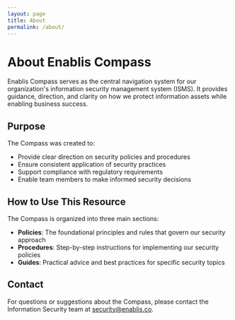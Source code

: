 ```yaml
---
layout: page
title: About
permalink: /about/
---
```


# About Enablis Compass

Enablis Compass serves as the central navigation system for our organization's information security management system (ISMS). It provides guidance, direction, and clarity on how we protect information assets while enabling business success.

## Purpose

The Compass was created to:

- Provide clear direction on security policies and procedures
- Ensure consistent application of security practices
- Support compliance with regulatory requirements
- Enable team members to make informed security decisions

## How to Use This Resource

The Compass is organized into three main sections:

- **Policies**: The foundational principles and rules that govern our security approach
- **Procedures**: Step-by-step instructions for implementing our security policies
- **Guides**: Practical advice and best practices for specific security topics

## Contact

For questions or suggestions about the Compass, please contact the Information Security team at security@enablis.co. 